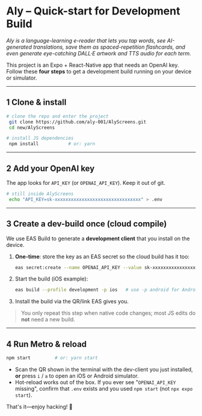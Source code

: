# Aly – Quick-start for Development Build

*Aly is a language-learning e-reader that lets you tap words, see AI-generated translations, save them as spaced-repetition flashcards, and even generate eye-catching DALL·E artwork and TTS audio for each term.*

This project is an Expo + React-Native app that needs an OpenAI key. Follow these **four steps** to get a development build running on your device or simulator.

---

## 1  Clone & install
```bash
# clone the repo and enter the project
 git clone https://github.com/aly-001/AlyScreens.git
 cd new/AlyScreens

# install JS dependencies
 npm install           # or: yarn
```

---

## 2  Add your OpenAI key
The app looks for `API_KEY` (or `OPENAI_API_KEY`).  Keep it out of git.

```bash
# still inside AlyScreens
 echo "API_KEY=sk-xxxxxxxxxxxxxxxxxxxxxxxxxxxxxxxx" > .env
```

---

## 3  Create a dev-build once (cloud compile)
We use EAS Build to generate a **development client** that you install on the device.

1. **One-time**: store the key as an EAS secret so the cloud build has it too:
   ```bash
   eas secret:create --name OPENAI_API_KEY --value sk-xxxxxxxxxxxxxxxxxxxxxxxxxxxxxxxx
   ```
2. Start the build (iOS example):
   ```bash
   eas build --profile development -p ios   # use -p android for Android
   ```
3. Install the build via the QR/link EAS gives you.

> You only repeat this step when native code changes; most JS edits do **not** need a new build.

---

## 4  Run Metro & reload
```bash
npm start         # or: yarn start
```
* Scan the QR shown in the terminal with the dev-client you just installed, **or** press `i` / `a` to open an iOS or Android simulator.
* Hot-reload works out of the box. If you ever see "`OPENAI_API_KEY` missing", confirm that `.env` exists and you used `npm start` (not `npx expo start`).

That's it—enjoy hacking! 🎉 